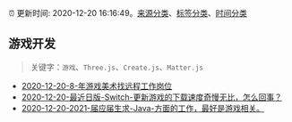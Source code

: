 :alarm_clock: 更新时间: 2020-12-20 16:16:49。[来源分类](../README.md)、[标签分类](../TAGS.md)、[时间分类](../TIMELINE.md)

## 游戏开发


> 关键字：`游戏`、`Three.js`、`Create.js`、`Matter.js`



- [2020-12-20-8-年游戏美术找远程工作岗位](https://www.v2ex.com/t/737310) 
- [2020-12-20-最近日版-Switch-更新游戏的下载速度奇慢无比，怎么回事？](https://www.v2ex.com/t/737301) 
- [2020-12-20-2021-届应届生求-Java-方面的工作，最好是游戏相关。](https://www.v2ex.com/t/737280) 